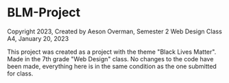 # BLM-Project
Copyright 2023, Created by Aeson Overman, Semester 2 Web Design Class A4, January 20, 2023

This project was created as a project with the theme "Black Lives Matter". Made in the 7th grade "Web Design" class.
No changes to the code have been made, everything here is in the same condition as the one submitted for class.
